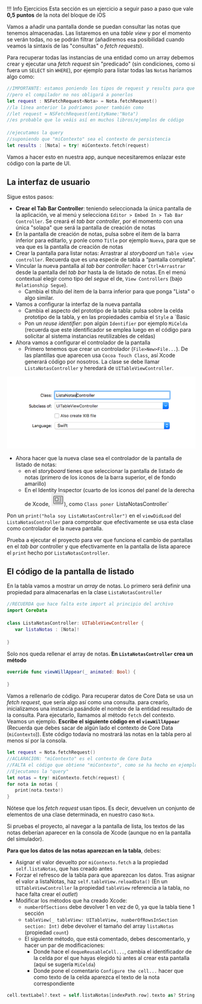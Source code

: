 
!!! Info Ejercicios
    Esta sección es un ejercicio a seguir paso a paso que vale **0,5 puntos** de la nota del bloque de iOS

Vamos a añadir una pantalla donde se puedan consultar las notas que tenemos almacenadas. Las listaremos en una *table view* y por el momento se verán todas, no se podrán filtrar (añadiremos esa posibilidad cuando veamos la sintaxis de las "consultas" o *fetch requests*).

Para recuperar todas las instancias de una entidad como un array debemos crear y ejecutar una *fetch request* sin "predicado" (sin condiciones, como si fuera un `SELECT` sin `WHERE`), por ejemplo para listar todas las `Nota`s haríamos algo como:

```swift
//IMPORTANTE: estamos poniendo los tipos de request y results para que se vea cuáles son
//pero el compilador no nos obligará a ponerlos
let request : NSFetchRequest<Nota> = Nota.fetchRequest()
//la línea anterior la podríamos poner también como
//let request = NSFetchRequest(entityName:"Nota")
//es probable que lo veáis así en muchos libros/ejemplos de código

//ejecutamos la query
//suponiendo que "miContexto" sea el contexto de persistencia
let results : [Nota] = try! miContexto.fetch(request)
```

Vamos a hacer esto en nuestra app, aunque necesitaremos enlazar este código con la parte de UI.

## La interfaz de usuario

Sigue estos pasos:

- **Crear el Tab Bar Controller**: teniendo seleccionada la única pantalla de la aplicación, ve al menú y selecciona `Editor > Embed In > Tab Bar Controller`. Se creará el *tab bar controller*, por el momento con una única "solapa" que será la pantalla de creación de notas
- En la pantalla de creación de notas, pulsa sobre el item de la barra inferior para editarlo, y ponle como `Title` por ejemplo `Nueva`, para que se vea que es la pantalla de creación de notas
- Crear la pantalla para listar notas: Arrastrar al *storyboard* un `Table view controller`. Recuerda que es una especie de tabla a “pantalla completa”.
- Vincular la nueva pantalla al *tab bar controller*: hacer `Ctrl+Arrastrar` desde la pantalla del *tab bar* hasta la de listado de notas. En el menú contextual elegir como tipo del *segue* el de, `View Controllers` (bajo `Relationship Segue`).
    + Cambia el título del item de la barra inferior para que ponga "Lista" o algo similar. 
- Vamos a configurar la interfaz de la nueva pantalla
	- Cambia el aspecto del prototipo de la tabla: pulsa sobre la celda prototipo de la tabla, y en las propiedades cambia el `Style` a `Basic 
	- Pon un *reuse identifier*: pon algún `Identifier` por ejemplo `MiCelda` (recuerda que este identificador se emplea luego en el código para solicitar al sistema instancias reutilizables de celdas)
- Ahora vamos a configurar el controlador de la pantalla
	- Primero tenemos que crear un controlador (`File>New>File...`). De las plantillas que aparecen usa `Cocoa Touch Class`, así Xcode generará código por nosotros. La clase  se debe llamar `ListaNotasController` y heredará de `UITableViewController`. 

![](img/crear_listanotascontroller.png)

- Ahora hacer que la nueva clase sea el controlador de la pantalla de listado de notas: 
    - en el _storyboard_ tienes que seleccionar la pantalla de listado de notas (primero de los iconos de la barra superior, el de fondo amarillo) 
    - En el Identity Inspector (cuarto de los iconos del panel de la derecha de Xcode, ![](img/identity_inspector_icon.png)), como `Class poner `ListaNotasController`

Pon un `print("hola soy ListaNotasController")`  en el `viewDidLoad` del `ListaNotasController` para comprobar que efectivamente se usa esta clase como controlador de la nueva pantalla.

Prueba  a ejecutar el proyecto para ver que funciona el cambio de pantallas en el *tab bar* controller y que efectivamente en la pantalla de lista aparece el `print` hecho por  `ListaNotasController`.

## El código de la pantalla de listado

En la tabla vamos a mostrar un *array* de notas. Lo primero será definir una propiedad para almacenarlas en la clase `ListaNotasController`

```swift
//RECUERDA que hace falta este import al principio del archivo
import CoreData

class ListaNotasController: UITableViewController {
   var listaNotas : [Nota]!

}
```

Solo nos queda rellenar el array de notas. **En `ListaNotasController` crea un método**

```swift
override func viewWillAppear(_ animated: Bool) {

}
```

Vamos a rellenarlo de código. Para recuperar datos de Core Data se usa un *fetch request*, que sería algo así como una consulta. para crearlo, inicializamos una instancia pasándole el nombre de la entidad resultado de la consulta. Para ejecutarlo, llamamos al método `fetch` del contexto. Veamos un ejemplo. **Escribe el siguiente código en el `viewWillAppear`** (Recuerda que debes sacar de algún lado el contexto de Core Data (`miContexto`)). Este código todavía no mostrará las notas en la tabla pero al menos sí por la consola.

```swift
let request = Nota.fetchRequest()
//ACLARACION: "miContexto" es el contexto de Core Data 
//FALTA el código que obtiene "miContexto", como se ha hecho en ejemplos anteriores
//Ejecutamos la "query"
let notas = try! miContexto.fetch(request) {
for nota in notas {
   print(nota.texto!)
}
```

Nótese que los *fetch request* usan tipos. Es decir, devuelven un conjunto de elementos de una clase determinada, en nuestro caso `Nota`.

Si pruebas el proyecto, al navegar a la pantalla de lista, los textos de las notas deberían aparecer en la consola de Xcode (aunque no en la pantalla del simulador).

**Para que los datos de las notas aparezcan en la tabla**, debes:

- Asignar el valor devuelto por `miContexto.fetch` a la propiedad `self.listaNotas`, que has creado antes
- Forzar el refresco de la tabla para que aparezcan los datos. Tras asignar el valor a listaNotas, haz `self.tableView.reloadData()` (En un `UITableViewController` la propiedad `tableView` referencia a la tabla, no hace falta crear el *outlet*)
- Modificar los métodos que ha creado Xcode:
	+ `numberOfSections` debe devolver 1 en vez de 0, ya que la tabla tiene 1 sección
	+ `tableView(_ tableView: UITableView, numberOfRowsInSection section: Int)` debe devolver el tamaño del array `listaNotas` (propiedad `count`)
	+ El siguiente método, que está comentado, debes descomentarlo, y hacer un par de modificaciones:
	   + Donde hace el `dequeReusableCell...`, cambia el identificador de la celda por el que hayas elegido tú antes al crear esta pantalla (aquí se sugería `MiCelda`)
	   + Donde pone el comentario `Configure the cell...` hacer que como texto de la celda aparezca el texto de la nota correspondiente

```swift
cell.textLabel?.text = self.listaNotas[indexPath.row].texto as? String
```